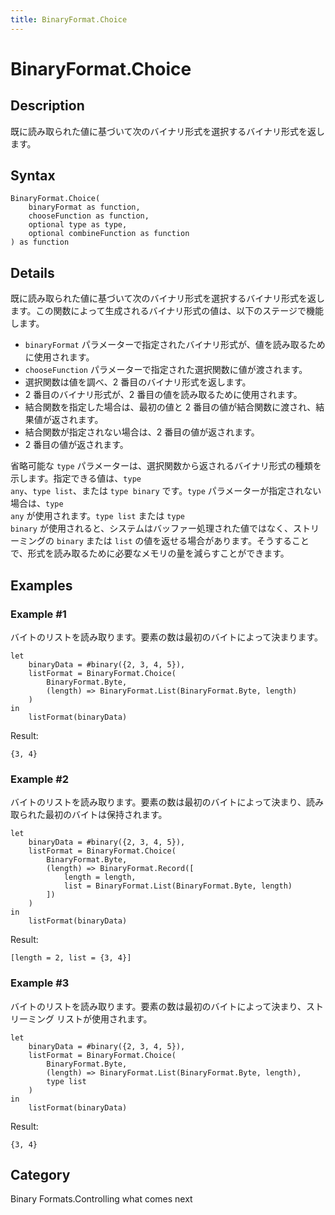 ```yaml
---
title: BinaryFormat.Choice
---
```


# BinaryFormat.Choice


## Description

既に読み取られた値に基づいて次のバイナリ形式を選択するバイナリ形式を返します。


## Syntax

```powerquery
BinaryFormat.Choice(
    binaryFormat as function,
    chooseFunction as function,
    optional type as type,
    optional combineFunction as function
) as function
```


## Details

既に読み取られた値に基づいて次のバイナリ形式を選択するバイナリ形式を返します。この関数によって生成されるバイナリ形式の値は、以下のステージで機能します。<ul><li><code>binaryFormat</code> パラメーターで指定されたバイナリ形式が、値を読み取るために使用されます。</li><li><code>chooseFunction</code> パラメーターで指定された選択関数に値が渡されます。</li><li>選択関数は値を調べ、2 番目のバイナリ形式を返します。</li><li>2 番目のバイナリ形式が、2 番目の値を読み取るために使用されます。</li><li>結合関数を指定した場合は、最初の値と 2 番目の値が結合関数に渡され、結果値が返されます。</li><li>結合関数が指定されない場合は、2 番目の値が返されます。</li><li>2 番目の値が返されます。</li></ul>省略可能な <code>type</code> パラメーターは、選択関数から返されるバイナリ形式の種類を示します。指定できる値は、<code>type any</code>、<code>type list</code>、または <code>type binary</code> です。<code>type</code> パラメーターが指定されない場合は、<code>type any</code> が使用されます。<code>type list</code> または <code>type binary</code> が使用されると、システムはバッファー処理された値ではなく、ストリーミングの <code>binary</code> または <code>list</code> の値を返せる場合があります。そうすることで、形式を読み取るために必要なメモリの量を減らすことができます。


## Examples

### Example #1 
バイトのリストを読み取ります。要素の数は最初のバイトによって決まります。
```powerquery
let
    binaryData = #binary({2, 3, 4, 5}),
    listFormat = BinaryFormat.Choice(
        BinaryFormat.Byte,
        (length) => BinaryFormat.List(BinaryFormat.Byte, length)
    )
in
    listFormat(binaryData)
```

Result: 
```powerquery
{3, 4}
```


### Example #2 
バイトのリストを読み取ります。要素の数は最初のバイトによって決まり、読み取られた最初のバイトは保持されます。
```powerquery
let
    binaryData = #binary({2, 3, 4, 5}),
    listFormat = BinaryFormat.Choice(
        BinaryFormat.Byte,
        (length) => BinaryFormat.Record([
            length = length,
            list = BinaryFormat.List(BinaryFormat.Byte, length)
        ])
    )
in
    listFormat(binaryData)
```

Result: 
```powerquery
[length = 2, list = {3, 4}]
```


### Example #3 
バイトのリストを読み取ります。要素の数は最初のバイトによって決まり、ストリーミング リストが使用されます。
```powerquery
let
    binaryData = #binary({2, 3, 4, 5}),
    listFormat = BinaryFormat.Choice(
        BinaryFormat.Byte,
        (length) => BinaryFormat.List(BinaryFormat.Byte, length),
        type list
    )
in
    listFormat(binaryData)
```

Result: 
```powerquery
{3, 4}
```




## Category
Binary Formats.Controlling what comes next
